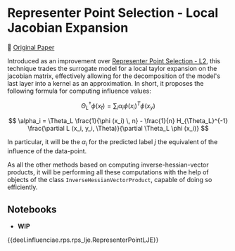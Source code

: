 # Representer Point Selection - Local Jacobian Expansion

📰 [Original Paper](https://proceedings.neurips.cc/paper/2021/file/c460dc0f18fc309ac07306a4a55d2fd6-Paper.pdf)

Introduced as an improvement over [Representer Point Selection - L2](https://arxiv.org/abs/1811.09720), this
technique trades the surrogate model for a local taylor expansion on the jacobian matrix, effectively allowing
for the decomposition of the model's last layer into a kernel as an approximation. 
In short, it proposes the following formula for computing influence values:

$$ \Theta_L^\dagger \phi (x_t) = \sum_i \alpha_i \phi (x_i)^T \phi (x_y) $$

$$ \alpha_i = \Theta_L \frac{1}{\phi (x_i) \, n} - \frac{1}{n} H_{\Theta_L}^{-1} \frac{\partial L (x_i, y_i, \Theta)}{\partial \Theta_L \phi (x_i)} $$

In particular, it will be the $\alpha_i$ for the predicted label $j$ the equivalent of the influence of
the data-point.

As all the other methods based on computing inverse-hessian-vector products, it will be performing all
these computations with the help of objects of the class `InverseHessianVectorProduct`, capable of doing
so efficiently.

## Notebooks

- **WIP**

{{deel.influenciae.rps.rps_lje.RepresenterPointLJE}}
